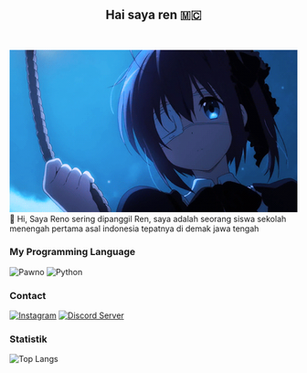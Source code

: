 <h2 align="center">
Hai saya ren 🇲🇨</h2> <br>

![](banner.gif) <br>
👋 Hi, Saya Reno sering dipanggil Ren, saya adalah seorang siswa sekolah menengah pertama asal indonesia tepatnya di demak jawa tengah

### My Programming Language
![Pawno](https://img.shields.io/badge/Pawno-000000?&style=for-the-badge&logo=pawn@logoColor=white)
![Python](https://img.shields.io/badge/python-000000?&style=for-the-badge&logo=python&logoColor=gold)

### Contact 
[![Instagram](https://img.shields.io/badge/Instagram-E4405F?style=for-the-badge&logo=instagram&logoColor=white)](https://instagram.com/hmm_menarik_) 
[![Discord Server](https://img.shields.io/badge/Discord-5b6beb?style=for-the-badge&logo=discord&logoColor=white)](https://discord.gg/tVMSMkYA2D)

### Statistik
![Top Langs](https://github-readme-stats.vercel.app/api/top-langs/?username=renodwi&langs_count=10)
